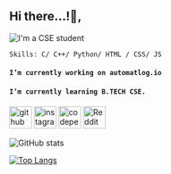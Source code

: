 ## Hi there...!👋, 

![I'm a CSE student](https://imgur.com/ALXPKsa.png)


```fix
Skills: C/ C++/ Python/ HTML / CSS/ JS
```

#### ```I’m currently working on automatlog.io```
#### ```I’m currently learning B.TECH CSE.```

[<img src='https://cdn.jsdelivr.net/npm/simple-icons@3.0.1/icons/github.svg' alt='github' height='40'>](https://github.com/https://github.com/automatlog)  [<img src='https://cdn.jsdelivr.net/npm/simple-icons@3.0.1/icons/instagram.svg' alt='instagram' height='40'>](https://www.instagram.com/https://instagram.com/automatlog/)  [<img src='https://cdn.jsdelivr.net/npm/simple-icons@3.0.1/icons/codepen.svg' alt='codepen' height='40'>](https://codepen.io/https://codepen.io/automatlog)  [<img src='https://cdn.jsdelivr.net/npm/simple-icons@3.0.1/icons/reddit.svg' alt='Reddit' height='40'>](https://www.reddit.com/user/https://www.reddit.com/user/Automatlog)  

![GitHub stats](https://github-readme-stats.vercel.app/api?username=automatlog&show_icons=true)

[![Top Langs](https://github-readme-stats.vercel.app/api/top-langs/?username=automatlog)](https://github.com/anuraghazra/github-readme-stats)

<!---
automatlog/automatlog is a ✨ special ✨ repository because its `README.md` (this file) appears on your GitHub profile.
You can click the Preview link to take a look at your changes.
--->
